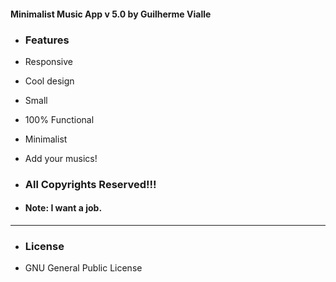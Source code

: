 #### Minimalist Music App v 5.0 by Guilherme Vialle

-   ### Features

-   Responsive
-   Cool design
-   Small
-   100% Functional
-   Minimalist
-   Add your musics!

-   ### All Copyrights Reserved!!!

-   #### Note: I want a job.

---

-   ### License

-   GNU General Public License
